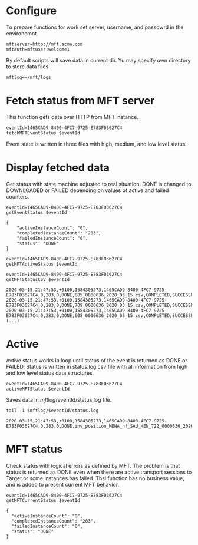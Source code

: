 
# Configure

To prepare functions for work set server, username, and passowrd in the environemnt.

```
mftserver=http://mft.acme.com
mftauth=mftuser:welcome1
```

By default scripts will save data in current dir. Yu may specify own directory to store data files.

```
mftlog=~/mft/logs
```

# Fetch status from MFT server

This function gets data over HTTP from MFT instance.

```
eventId=1465CAD9-8400-4FC7-9725-E783F03627C4
fetchMFTEventStatus $eventId
```

Event state is written in three files with high, medium, and low level status.

# Display fetched data

Get status with state machine adjusted to real situation. DONE is changed to DOWNLOADED or FAILED depending on values of active and failed counters.


```
eventId=1465CAD9-8400-4FC7-9725-E783F03627C4
getEventStatus $eventId
```

```
{
    "activeInstanceCount": "0",
    "completedInstanceCount": "283",
    "failedInstanceCount": "0",
    "status": "DONE"
}
```

```
eventId=1465CAD9-8400-4FC7-9725-E783F03627C4
getMFTActiveStatus $eventId
```

```
eventId=1465CAD9-8400-4FC7-9725-E783F03627C4
getMFTStatusCSV $eventId
```

```
2020-03-15,21:47:53,+0100,1584305273,1465CAD9-8400-4FC7-9725-E783F03627C4,0,283,0,DONE,885_0000636_2020_03_15.csv,COMPLETED,SUCCESSFUL,89221,COMPLETED,SUCCESSFUL,89221
2020-03-15,21:47:53,+0100,1584305273,1465CAD9-8400-4FC7-9725-E783F03627C4,0,283,0,DONE,709_0000636_2020_03_15.csv,COMPLETED,SUCCESSFUL,18202204,COMPLETED,SUCCESSFUL,18202204
2020-03-15,21:47:53,+0100,1584305273,1465CAD9-8400-4FC7-9725-E783F03627C4,0,283,0,DONE,608_0000636_2020_03_15.csv,COMPLETED,SUCCESSFUL,43778934,COMPLETED,SUCCESSFUL,43778934
(...)
```

# Active 

Avtive status works in loop until status of the event is returned as DONE or FAILED. Status is written in status.log csv file with all information from high and low level status data structures.

```
eventId=1465CAD9-8400-4FC7-9725-E783F03627C4
activeMFTStatus $eventId
```

Saves data in $mftlog/$eventId/status.log file.

```
tail -1 $mftlog/$eventId/status.log

2020-03-15,21:47:53,+0100,1584305273,1465CAD9-8400-4FC7-9725-E783F03627C4,0,283,0,DONE,inv_position_MENA_nf_SAU_HEN_722_0000636_2020_03_15.csv,COMPLETED,SUCCESSFUL,38228526,COMPLETED,SUCCESSFUL,38228526
```

# MFT status 

Check status with logical errors as defined by MFT. The problem is that status is returned as DONE even when there are active transport sessions to Target or some instances has failed. Thsi function has no business value, and is added to present current MFT behavior.

```
eventId=1465CAD9-8400-4FC7-9725-E783F03627C4
getMFTCurrentStatus $eventId
```
```
{
  "activeInstanceCount": "0",
  "completedInstanceCount": "283",
  "failedInstanceCount": "0",
  "status": "DONE"
}
```

